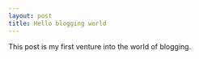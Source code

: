 ```yaml
---
layout: post
title: Hello blogging world
---
```


This post is my first venture into the world of blogging.